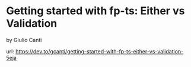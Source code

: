 # Getting started with fp-ts: Either vs Validation

by Giulio Canti

url: https://dev.to/gcanti/getting-started-with-fp-ts-either-vs-validation-5eja